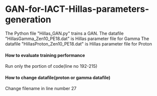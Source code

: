 # GAN-for-IACT-Hillas-parameters-generation

The Python file "Hillas_GAN.py" trains a GAN.
The datafile "HillasGamma_Zen10_PE18.dat" is Hillas parameter file for Gamma
The datafile "HillasProton_Zen10_PE18.dat" is Hillas parameter file for Proton

#### How to evaluate training performance ######

Run only the portion of code(line no 192-215)

#### How to change datafile(proton or gamma datafile)
Change filename in line number 27

